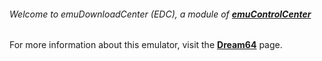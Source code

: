 ###### Welcome to emuDownloadCenter (EDC), a module of [**emuControlCenter**](https://github.com/PhoenixInteractiveNL/emuControlCenter/wiki/)

For more information about this emulator, visit the [**Dream64**](https://github.com/PhoenixInteractiveNL/emuDownloadCenter/wiki/Emulator-dream64#menu) page.
